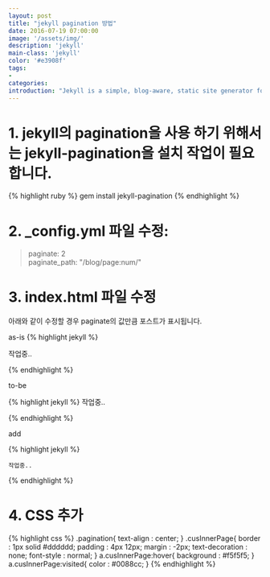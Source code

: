 ```yaml
---
layout: post
title: "jekyll pagination 방법"
date: 2016-07-19 07:00:00
image: '/assets/img/'
description: 'jekyll'
main-class: 'jekyll'
color: '#e3908f'
tags:
- 
categories:
introduction: "Jekyll is a simple, blog-aware, static site generator for personal, project, or organization sites. Written in Ruby by Tom Preston-Werner, GitHub's co-founder, it is distributed under an open source license"
---
```





# 1. jekyll의 pagination을 사용 하기 위해서는 jekyll-pagination을 설치 작업이 필요합니다.

{% highlight ruby %}
gem install jekyll-pagination
{% endhighlight %}

# 2. _config.yml 파일 수정:

> paginate: 2 <br/>
> paginate_path: "/blog/page:num/"

# 3. index.html 파일 수정

아래와 같이 수정할 경우 paginate의 값만큼 포스트가 표시됩니다.

as-is
{% highlight jekyll %}

작업중..
 
{% endhighlight %}


to-be

{% highlight jekyll %}
작업중..

{% endhighlight %}

add

{% highlight jekyll %}

	작업중..
 
{% endhighlight %}



# 4. CSS 추가

{% highlight css %}
.pagination{
	text-align : center;
}
.cusInnerPage{
	border : 1px solid #dddddd;
	padding : 4px 12px;
	margin : -2px;
	text-decoration : none;
	font-style : normal;
}
a.cusInnerPage:hover{
	background : #f5f5f5;
}
a.cusInnerPage:visited{
	color : #0088cc;
}
{% endhighlight %}








